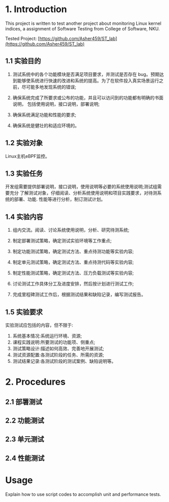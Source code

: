 # 1. Introduction

This project is written to test another project about monitoring Linux kernel indices, a assignment of Software Testing from College of Software, NKU.

Tested Project: [https://github.com/Asher459/ST_lab](https://github.com/Asher459/ST_lab)

## 1.1 实验目的

1. 测试系统中的各个功能模块是否满足项目要求，并测试是否存在 bug。预期达到能够使系统进行快速的改进和系统的提高。为了在软件投入真实场景运行之前，尽可能多地发现系统的错误;

2. 确保系统完成了所要求或公布的功能，并且可以访问到的功能都有明确的书面说明， 包括使用说明，接口说明，部署说明;

3. 确保系统满足功能和性能的要求;

4. 确保系统是健壮的和适应环境的。

## 1.2 实验对象

Linux主机eBPF监控。

## 1.3 实验任务

开发组需要提供部署说明，接口说明，使用说明等必要的系统使用说明;测试组需要充分 了解测试对象，仔细阅读、分析系统使用说明和项目实践要求，对待测系统的部署、功能. 性能等进行分析，制订测试计划。

## 1.4 实验内容

1. 组内交流。阅读、讨论系统使用说明，分析、研究待测系统;

2. 制定部署测试策略，确定测试实验环境等工作重点;

3. 制定功能测试策略，确定测试方法、重点待测功能等实验内容;

4. 制定单元测试策略，确定测试方法、重点待测代码等实验内容;

5. 制定性能测试策略，确定测试方法、压力负载测试等实验内容;

7. 讨论测试工作具体分工及进度安排，然后按计划进行测试工作;

8. 完成里程碑测试工作后，根据测试结果和缺陷记录，编写测试报告。

## 1.5 实验要求

实验测试应包括的内容，但不限于:


1. 系统基本情况:系统运行环境、资源;
2. 课程实践说明:所要测试的功能项、侧重点;
3. 测试策略设计:描述如何高效、完善地开展测试;
4. 测试资源配置:各测试阶段的任务、所需的资源;
5. 测试结果记录:各测试阶段的测试案例、缺陷说明等。

# 2. Procedures

## 2.1 部署测试

## 2.2 功能测试

## 2.3 单元测试

## 2.4 性能测试

# Usage

Explain how to use script codes to accomplish unit and performance tests.